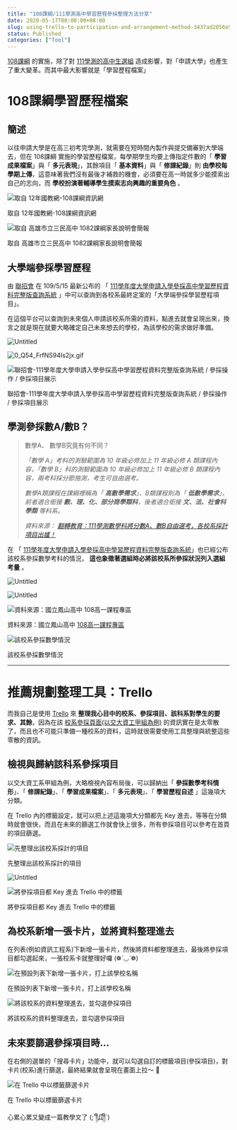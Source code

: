 ```yaml
---
title: "108課綱/111學測高中學習歷程參採整理方法分享"
date: 2020-05-17T00:00:00+08:00
slug: using-trello-to-participation-and-arrangement-method-3437ad2056e5
status: Published
categories: ["Tool"]
---
```


[108課綱](https://flipedu.parenting.com.tw/article/4680) 的實施，除了對 [111學測的高中生選組](https://flipedu.parenting.com.tw/article/5881) 造成影響，對「申請大學」也產生了重大變革。而其中最大影響就是「學習歷程檔案」

# **108課綱學習歷程檔案**

## **簡述**

以往申請大學是在高三初考完學測，就需要在短時間內製作與提交備審到大學端去，但在 108課綱 實施的學習歷程檔案，每學期學生均要上傳指定件數的「 **學習成果檔案**」與「 **多元表現**」，其餘項目「 **基本資料**」與「 **修課紀錄**」則 **由學校每學期上傳**，這意味著我們沒有最後才補救的機會，必須要在高一時就多少能摸索出自己的志向，而 **學校扮演著輔導學生摸索志向興趣的重要角色** 。

![取自 12年國教網-108課綱資訊網](../images/using-trello-to-participation-and-arrangement-method-3437ad205/Untitled.png)

取自 12年國教網-108課綱資訊網

![取自 高雄市立三民高中 1082課綱家長說明會簡報](../images/using-trello-to-participation-and-arrangement-method-3437ad205/Untitled%201.png)

取自 高雄市立三民高中 1082課綱家長說明會簡報

## **大學端參採學習歷程**

由 [聯招會](http://www.jbcrc.edu.tw/) 在 109/5/15 最新公布的 「 [111學年度大學申請入學參採高中學習歷程資料完整版查詢系統](https://www.cac.edu.tw/cacportal/jbcrc/LearningPortfolios_MultiQuery/) 」中可以查詢到各校系最終定案的「大學端參採學習歷程項目」。

在這個平台可以查詢到未來個人申請該校系所需的資料，點進去就會呈現出來，換言之就是現在就要大略確定自己未來想去的學校，為該學校的需求做好準備。

![Untitled](../images/using-trello-to-participation-and-arrangement-method-3437ad205/Untitled%202.png)

![0_Q54_FrfNS94Is2jx.gif](../images/using-trello-to-participation-and-arrangement-method-3437ad205/0_Q54_FrfNS94Is2jx.gif)

![聯招會-111學年度大學申請入學參採高中學習歷程資料完整版查詢系統 / 參採操作 / 參採項目展示](../images/using-trello-to-participation-and-arrangement-method-3437ad205/Untitled%203.png)

聯招會-111學年度大學申請入學參採高中學習歷程資料完整版查詢系統 / 參採操作 / 參採項目展示

## **學測參採數A/數B？**

> 數學A、 數學B究竟有何不同？
> 
> 
> *「數學 A」考科的測驗範圍為 10 年級必修加上 11 年級必修 A 類課程內容，「數學 B」科的測驗範圍為 10 年級必修加上 11 年級必修 B 類課程內容，兩考科採分節施測，考生可自由選考。*
> 
> *數學A類課程在課綱裡稱為「 **高數學需求**」、B類課程則為「 **低數學需求**」，前者適合銜接 **數、理、化、部分商學類科**，後者適合銜接 **文、法、社會科學類** 等科系。*
> 
> *資料來源： [翻轉教育：111學測數學科將分數A、數B自由選考，各校系採計項目出爐！](https://flipedu.parenting.com.tw/article/5881)*
> 

在 「 [111學年度大學申請入學參採高中學習歷程資料完整版查詢系統](https://www.cac.edu.tw/cacportal/jbcrc/LearningPortfolios_MultiQuery/)」也已經公布該校系參採數學考科的情況， **這也象徵著選組時必將該校系所參採狀況列入選組考量** 。

![Untitled](../images/using-trello-to-participation-and-arrangement-method-3437ad205/Untitled%204.png)

![Untitled](../images/using-trello-to-participation-and-arrangement-method-3437ad205/Untitled%205.png)

![資料來源：國立鳳山高中 [108高一課程專區](https://sites.google.com/view/fssh210#h.p_0GK9jBNmBg0A)](../images/using-trello-to-participation-and-arrangement-method-3437ad205/Untitled%206.png)

資料來源：國立鳳山高中 [108高一課程專區](https://sites.google.com/view/fssh210#h.p_0GK9jBNmBg0A)

![該校系參採數學情況](../images/using-trello-to-participation-and-arrangement-method-3437ad205/Untitled%207.png)

該校系參採數學情況

---

# **推薦規劃整理工具：Trello**

而我自己是使用 [Trello](https://trello.com/) 來 **整理我心目中的校系、參採項目、該科系對學生的要求、其餘**，因為在該 [校系參採頁面(以交大資工甲組為例)](https://www.cac.edu.tw/cacportal/jbcrc/LearningPortfolios_MultiQuery/LPM_readfile_html.php?fileid=013-%E5%9C%8B%E7%AB%8B%E4%BA%A4%E9%80%9A%E5%A4%A7%E5%AD%B8-%E8%B3%87%E8%A8%8A%E5%B7%A5%E7%A8%8B%E5%AD%B8%E7%B3%BB%28%E7%94%B2%E7%B5%84%29) 的資訊實在是太零散了，而且也不可能只準備一種校系的資料，這時就很需要使用工具整理與統整這些零散的資訊。

## **檢視與歸納該科系參採項目**

以交大資工系甲組為例，大略檢視內容布局後，可以歸納出「 **參採數學考科情形**」、「 **修課紀錄**」、「 **學習成果檔案**」、「 **多元表現**」、「 **學習歷程自述** 」這幾項大分類。

在 Trello 內的標籤設定，就可以把上述這幾項大分類都先 Key 進去，等等在分類時就會很快，而且在未來的篩選工作就會快上很多，所有參採項目可以參考在首頁的項目篩選。

![先整理出該校系採計的項目](../images/using-trello-to-participation-and-arrangement-method-3437ad205/Untitled%208.png)

先整理出該校系採計的項目

![Untitled](../images/using-trello-to-participation-and-arrangement-method-3437ad205/Untitled%209.png)

![將參採項目都 Key 進去 Trello 中的標籤](../images/using-trello-to-participation-and-arrangement-method-3437ad205/Untitled%2010.png)

將參採項目都 Key 進去 Trello 中的標籤

## **為校系新增一張卡片，並將資料整理進去**

在列表(例如資訊工程系)下新增一張卡片，然後將資料都整理進去，最後將參採項目都勾選起來，一張校系卡就整理好囉 (❁´◡`❁)

![在預設列表下新增一張卡片，打上該學校名稱](../images/using-trello-to-participation-and-arrangement-method-3437ad205/Untitled%2011.png)

在預設列表下新增一張卡片，打上該學校名稱

![將該校系的資料整理進去，並勾選參採項目](../images/using-trello-to-participation-and-arrangement-method-3437ad205/Untitled%2012.png)

將該校系的資料整理進去，並勾選參採項目

## **未來要篩選參採項目時…**

在右側的選單的「搜尋卡片」功能中，就可以勾選自訂的標籤項目(參採項目)，對卡片(校系)進行篩選，最終結果就會呈現在畫面上拉～ 🎠

![在 Trello 中以標籤篩選卡片](../images/using-trello-to-participation-and-arrangement-method-3437ad205/Untitled%2013.png)

在 Trello 中以標籤篩選卡片

心累心累又變成一篇教學文了 (;´༎ຶД༎ຶ`)
